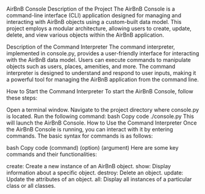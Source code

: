 AirBnB Console
Description of the Project
The AirBnB Console is a command-line interface (CLI) application designed for managing and interacting with AirBnB objects using a custom-built data model. This project employs a modular architecture, allowing users to create, update, delete, and view various objects within the AirBnB application.

Description of the Command Interpreter
The command interpreter, implemented in console.py, provides a user-friendly interface for interacting with the AirBnB data model. Users can execute commands to manipulate objects such as users, places, amenities, and more. The command interpreter is designed to understand and respond to user inputs, making it a powerful tool for managing the AirBnB application from the command line.

How to Start the Command Interpreter
To start the AirBnB Console, follow these steps:

Open a terminal window.
Navigate to the project directory where console.py is located.
Run the following command:
bash
Copy code
./console.py
This will launch the AirBnB Console.
How to Use the Command Interpreter
Once the AirBnB Console is running, you can interact with it by entering commands. The basic syntax for commands is as follows:

bash
Copy code
(command) (option) (argument)
Here are some key commands and their functionalities:

create: Create a new instance of an AirBnB object.
show: Display information about a specific object.
destroy: Delete an object.
update: Update the attributes of an object.
all: Display all instances of a particular class or all classes.
